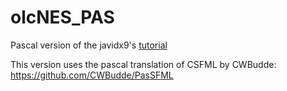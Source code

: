# olcNES_PAS
Pascal version of the javidx9's [tutorial](https://www.youtube.com/playlist?list=PLrOv9FMX8xJHqMvSGB_9G9nZZ_4IgteYf)

This version uses the pascal translation of CSFML by CWBudde: https://github.com/CWBudde/PasSFML

